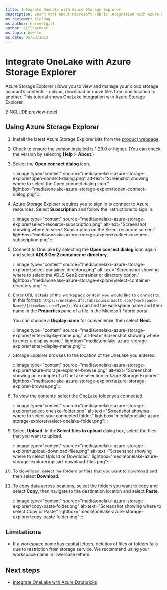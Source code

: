 ```yaml
---
title: Integrate OneLake with Azure Storage Explorer
description: Learn more about Microsoft Fabric integration with Azure Storage Explorer. Once you connect you can browse existing data, download it, add new tables or files, and move them from one location to another.
ms.reviewer: eloldag
ms.author: harmeetgill
author: gillharmeet
ms.topic: how-to
ms.date: 05/23/2023
---
```


# Integrate OneLake with Azure Storage Explorer

Azure Storage Explorer allows you to view and manage your cloud storage account’s contents - upload, download or move files from one location to another. This tutorial shows OneLake integration with Azure Storage Explorer.

[!INCLUDE [preview-note](../includes/preview-note.md)]

## Using Azure Storage Explorer

1. Install the latest Azure Storage Explorer bits from the [product webpage](https://azure.microsoft.com/features/storage-explorer/).

1. Check to ensure the version installed is 1.29.0 or higher. (You can check the version by selecting **Help** > **About**.)

1. Select the **Open** **connect** **dialog** icon.

   :::image type="content" source="media\onelake-azure-storage-explorer\open-connect-dialog.png" alt-text="Screenshot showing where to select the Open connect dialog icon." lightbox="media\onelake-azure-storage-explorer\open-connect-dialog.png":::

1. Azure Storage Explorer requires you to sign in to connect to Azure resources. Select **Subscription** and follow the instructions to sign in.

   :::image type="content" source="media\onelake-azure-storage-explorer\select-resource-subscription.png" alt-text="Screenshot showing where to select Subscription on the Select resource screen." lightbox="media\onelake-azure-storage-explorer\select-resource-subscription.png":::

1. Connect to OneLake by selecting the **Open connect dialog** icon again and select **ADLS Gen2 container or directory**.

   :::image type="content" source="media\onelake-azure-storage-explorer\select-container-directory.png" alt-text="Screenshot showing where to select the ADLS Gen2 container or directory option." lightbox="media\onelake-azure-storage-explorer\select-container-directory.png":::

1. Enter URL details of the workspace or item you would like to connect to, in this format: `https://onelake.dfs.fabric.microsoft.com/{workspace-Name}/{itemName.itemType}/`. You can find the workspace name and item name in the **Properties** pane of a file in the Microsoft Fabric portal.

   You can choose a **Display name** for convenience, then select **Next.**

   :::image type="content" source="media\onelake-azure-storage-explorer\enter-display-name.png" alt-text="Screenshot showing where to enter a display name." lightbox="media\onelake-azure-storage-explorer\enter-display-name.png":::

1. Storage Explorer browses to the location of the OneLake you entered.

   :::image type="content" source="media\onelake-azure-storage-explorer\azure-storage-explorer-browse.png" alt-text="Screenshot showing an example of a OneLake selection in Azure Storage Explorer." lightbox="media\onelake-azure-storage-explorer\azure-storage-explorer-browse.png":::

1. To view the contents, select the OneLake folder you connected.

   :::image type="content" source="media\onelake-azure-storage-explorer\select-onelake-folder.png" alt-text="Screenshot showing where to select your connected folder." lightbox="media\onelake-azure-storage-explorer\select-onelake-folder.png":::

1. Select **Upload**. In the **Select files to upload** dialog box, select the files that you want to upload.

   :::image type="content" source="media\onelake-azure-storage-explorer\upload-download-files.png" alt-text="Screenshot showing where to select Upload or Download." lightbox="media\onelake-azure-storage-explorer\upload-download-files.png":::

1. To download, select the folders or files that you want to download and then select **Download.**

1. To copy data across locations, select the folders you want to copy and select **Copy**, then navigate to the destination location and select **Paste**.

   :::image type="content" source="media\onelake-azure-storage-explorer\copy-paste-folder.png" alt-text="Screenshot showing where to select Copy or Paste." lightbox="media\onelake-azure-storage-explorer\copy-paste-folder.png":::

## Limitations
- If a workspace name has capital letters, deletion of files or folders fails due to restriction from storage service. We recommend using your workspace name in lowercase letters.

## Next steps

- [Integrate OneLake with Azure Databricks](onelake-azure-databricks.md)
